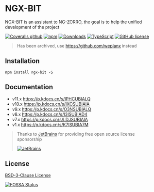 # NGX-BIT

NGX-BIT is an assistant to NG-ZORRO, the goal is to help the unified development of the project

[![Coveralls github](https://img.shields.io/coveralls/github/kainonly/ngx-bit.svg?style=flat-square)](https://coveralls.io/github/kainonly/ngx-bit)
[![npm](https://img.shields.io/npm/v/ngx-bit.svg?style=flat-square)](https://ngx-bit.kainonly.com)
[![Downloads](https://img.shields.io/npm/dm/ngx-bit.svg?style=flat-square)](https://www.npmjs.com/package/ngx-bit)
[![TypeScript](https://img.shields.io/badge/%3C%2F%3E-TypeScript-blue.svg?style=flat-square)](https://www.typescriptlang.org/)
[![GitHub license](https://img.shields.io/github/license/kainonly/ngx-bit?style=flat-square)](https://raw.githubusercontent.com/kainonly/ngx-bit.js/main/LICENSE)

> Has been archived, use https://github.com/weplanx instead

## Installation

```shell
npm install ngx-bit -S
```

## Documentation

- v11.x https://p.kdocs.cn/s/IPHCUBIALQ
- v10.x https://p.kdocs.cn/s/IXOSUBIAIA
- v9.x https://p.kdocs.cn/s/O3NSUBIALQ
- v8.x https://p.kdocs.cn/s/I3ISUBIAD4
- v7.x https://p.kdocs.cn/s/LDJSUBIAIA
- v1.x https://p.kdocs.cn/s/K7ISUBIA7M

> Thanks to [JetBrains](https://www.jetbrains.com/?from=ngx-bit) for providing free open source license sponsorship
>
> [![JetBrains](https://raw.githubusercontent.com/kainonly/ngx-bit/main/resource/jetbrains.svg)](https://www.jetbrains.com/?from=ngx-bit)

## License

[BSD-3-Clause License](https://github.com/kainonly/ngx-bit/blob/main/LICENSE)

[![FOSSA Status](https://app.fossa.com/api/projects/git%2Bgithub.com%2Fkainonly%2Fngx-bit.svg?type=large)](https://app.fossa.com/projects/git%2Bgithub.com%2Fkainonly%2Fngx-bit?ref=badge_large)
